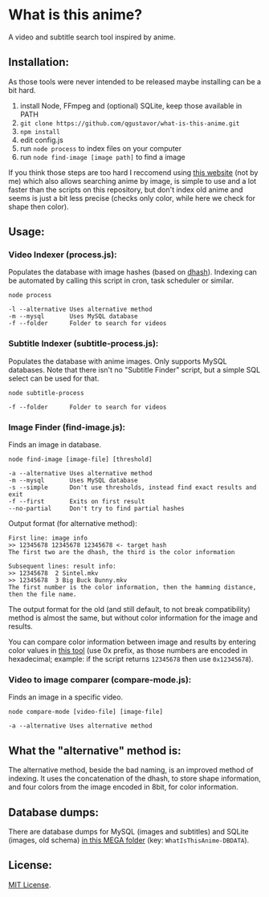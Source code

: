 # What is this anime?

A video and subtitle search tool inspired by anime.

## Installation:

As those tools were never intended to be released maybe installing can be a bit hard.

1. install Node, FFmpeg and (optional) SQLite, keep those available in PATH
2. `git clone https://github.com/qgustavor/what-is-this-anime.git`
3. `npm install`
4. edit config.js
5. run `node process` to index files on your computer
6. run `node find-image [image path]` to find a image

If you think those steps are too hard I reccomend using [this website](https://whatanime.ga/) (not by me)
which also allows searching anime by image, is simple to use and a lot faster than the scripts on this
repository, but don't index old anime and seems is just a bit less precise (checks only color, while
here we check for shape then color).

## Usage:

### Video Indexer (process.js):

Populates the database with image hashes (based on [dhash](https://www.npmjs.com/package/dhash/)).
Indexing can be automated by calling this script in cron, task scheduler or similar.

    node process
    
    -l --alternative Uses alternative method
    -m --mysql       Uses MySQL database
    -f --folder      Folder to search for videos
    
### Subtitle Indexer (subtitle-process.js):

Populates the database with anime images. Only supports MySQL databases. Note that there
isn't no "Subtitle Finder" script, but a simple SQL select can be used for that.

    node subtitle-process
    
    -f --folder      Folder to search for videos
    
### Image Finder (find-image.js):

Finds an image in database.

    node find-image [image-file] [threshold]
    
    -a --alternative Uses alternative method
    -m --mysql       Uses MySQL database
    -s --simple      Don't use thresholds, instead find exact results and exit
    -f --first       Exits on first result
    --no-partial     Don't try to find partial hashes
    
Output format (for alternative method):

    First line: image info
    >> 12345678 12345678 12345678 <- target hash
    The first two are the dhash, the third is the color information

    Subsequent lines: result info:
    >> 12345678  2 Sintel.mkv
    >> 12345678  3 Big Buck Bunny.mkv
    The first number is the color information, then the hamming distance, then the file name.
    
The output format for the old (and still default, to not break compatibility) method is
almost the same, but without color information for the image and results.
    
You can compare color information between image and results by entering color values in
[this tool](https://codepen.io/qgustavor/full/eNxpPQ) (use 0x prefix, as those numbers
are encoded in hexadecimal; example: if the script returns `12345678` then use `0x12345678`).
    
### Video to image comparer (compare-mode.js):

Finds an image in a specific video.

    node compare-mode [video-file] [image-file]
    
    -a --alternative Uses alternative method
    
## What the "alternative" method is:

The alternative method, beside the bad naming, is an improved method of indexing.
It uses the concatenation of the dhash, to store shape information, and four colors
from the image encoded in 8bit, for color information.
  
## Database dumps:

There are database dumps for MySQL (images and subtitles) and SQLite (images, old schema)
[in this MEGA folder](https://mega.nz/#F!O0UgGY4I) (key: `WhatIsThisAnime-DBDATA`).

## License:

[MIT License](https://github.com/qgustavor/what-is-this-anime/blob/master/LICENSE).
